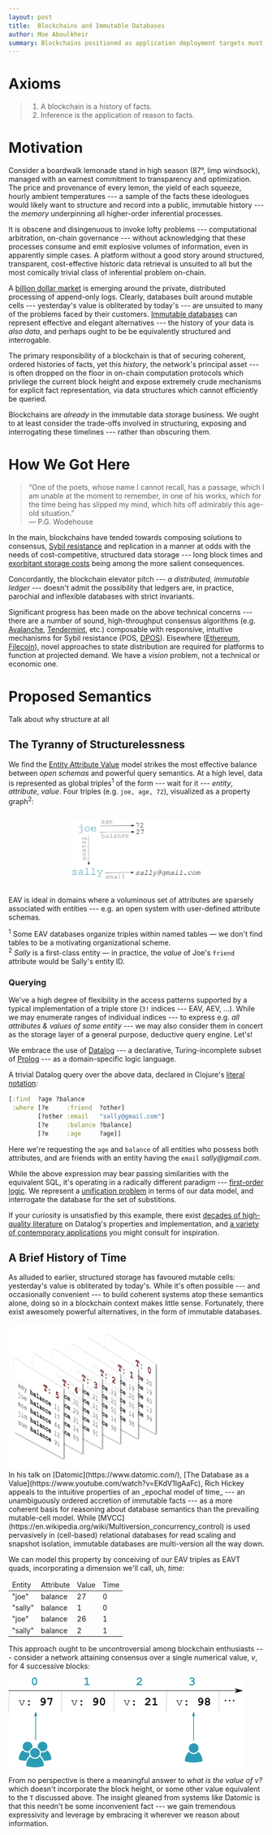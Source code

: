 ```yaml
---
layout: post
title:  Blockchains and Immutable Databases
author: Moe Aboulkheir
summary: Blockchains positioned as application deployment targets must confront the ubiquity of highly-structured information in all but the most trivial applications.  Expensive, crude or ad-hoc approaches to modelling, storing and retrieving data are typical in the blockchain space.  This need not be the case.
---
```


# Axioms

<blockquote>
<ol>
<li>A blockchain is a history of facts.</li>
<li>Inference is the application of reason to facts.</li>
</ol>
</blockquote>

# Motivation


<!--
This article is focused on the consequences of the above two banalities, when
considered in concert.
There appears to be a widespread determination to avoid considering the
synthesis of the above two banalities --- even among those aspiring to
solve problems as expansive and history-bound as computational arbitration and
on-chain governance.

What kind of power and _reach_ do we expect will
emerge from [computation protocols](http://ethdocs.org/en/latest/introduction/what-is-ethereum.html)
in which the [affordable](https://medium.com/ipdb-blog/forever-isnt-free-the-cost-of-storage-on-a-blockchain-database-59003f63e01)
set of on-chain data access patterns compares unfavourably with those of an all-nighter
BASIC implementation?-->

Consider a boardwalk lemonade stand in high season (87&deg;, limp windsock),
managed with an earnest commitment to transparency and optimization.  The price
and provenance of every lemon, the yield of each squeeze, hourly ambient
temperatures --- a sample of the facts these ideologues would likely want to
structure and record into a public, immutable history --- the _memory_ underpinning
all higher-order inferential processes.

It is obscene and disingenuous to invoke lofty problems --- computational
arbitration, on-chain governance --- without acknowledging that these processes
consume and emit explosive volumes of information, even in apparently simple
cases.  A platform without a good story around structured, transparent, cost-effective
historic data retrieval is unsuited to all but the most comically trivial class
of inferential problem on-chain.

A
[billion dollar market](https://www.statista.com/statistics/254266/global-big-data-market-forecast/) is
emerging around the private, distributed processing of append-only logs.
Clearly, databases built around mutable cells --- yesterday's value is
obliterated by today's --- are unsuited to many of the problems faced by their
customers.  [Immutable databases](https://www.datomic.com/) can represent
effective and elegant alternatives --- the history of your data is _also data_,
and perhaps ought to be be equivalently structured and interrogable.

The primary responsibility of a blockchain is that of securing coherent, ordered
histories of facts, yet this _history_, the network's principal asset --- is
often dropped on the floor in on-chain computation protocols which privilege the
current block height and expose extremely crude mechanisms for explicit fact
representation, via data structures which cannot efficiently be queried.

Blockchains are _already_ in the immutable data storage business.  We ought to at
least consider the trade-offs involved in structuring, exposing and interrogating
these timelines --- rather than obscuring them.

# How We Got Here


<blockquote class="literal">
“One of the poets, whose name I cannot recall, has a passage, which I am unable at the moment to remember, in one of his works, which for the time being has slipped my mind, which hits off admirably this age-old situation.”<br>
<div class="attrib">&mdash; P.G. Wodehouse</div>
</blockquote>

In the main, blockchains have tended towards composing solutions to consensus,
[Sybil resistance](https://en.wikipedia.org/wiki/Sybil_attack) and replication
 in a manner at odds with the needs of cost-competitive, structured data storage
--- long block times and [exorbitant storage costs](https://medium.com/ipdb-blog/forever-isnt-free-the-cost-of-storage-on-a-blockchain-database-59003f63e01)
being among the more salient consequences.

Concordantly, the blockchain elevator pitch --- _a distributed, immutable ledger_ ---
doesn't admit the possibility that ledgers are, in practice, parochial and inflexible
databases with strict invariants.

Significant progress has been made on the above technical concerns --- there are a number
of sound, high-throughput consensus algorithms (e.g. [Avalanche](https://ipfs.io/ipfs/QmUy4jh5mGNZvLkjies1RWM4YuvJh5o2FYopNPVYwrRVGV),
[Tendermint](https://tendermint.com), etc.)  composable with responsive, intuitive
mechanisms for Sybil resistance (POS, [DPOS](https://bitshares.org/technology/delegated-proof-of-stake-consensus/)).  Elsewhere
([Ethereum](https://github.com/ethereum/wiki/wiki/Sharding-FAQs),
[Filecoin](https://drive.google.com/file/d/0ByEXXlwyI4z7VmR6ejlJeTNZN1E/view)), novel approaches to state distribution
are required for platforms to function at projected demand.  We have a _vision_ problem,
not a technical or economic one.

# Proposed Semantics

Talk about why structure at all

## The Tyranny of Structurelessness

We find the [Entity Attribute Value](https://en.wikipedia.org/wiki/Entity%E2%80%93attribute%E2%80%93value_model)
model strikes the most effective balance between _open schemas_ and powerful query semantics.
At a high level, data is represented as global triples<sup>1</sup> of the form --- wait for it --- _entity_, _attribute_, _value_.  Four triples (e.g. `joe, age, 72`), visualized
as a property graph<sup>2</sup>:

<center>
<img src="/images/joe-sally.png" style="max-width: 50%; padding: 2ex">
</center>

EAV is ideal in domains where a voluminous set of attributes are sparsely associated
with entities --- e.g. an open system with user-defined attribute schemas.

<div class="footnote">
<span class="small">
<sup>1</sup> Some EAV databases organize triples within named tables &mdash; we don't find
tables to be a motivating organizational scheme.<br>
<sup>2</sup> <i>Sally</i> is a first-class entity &mdash; in practice, the <i>value</i> of Joe's <code>friend</code> attribute would be Sally's entity ID.
</span>
</div>

### Querying

We've a high degree of flexibility in the access patterns supported by a typical
implementation of a triple store (`3!` indices --- EAV, AEV, ...).  While we may
 enumerate ranges of individual indices --- to express e.g. _all attributes & values of some
entity_ --- we may also consider them in concert as the storage layer of a general purpose, deductive query engine.  Let's!

We embrace the use of [Datalog](https://en.wikipedia.org/wiki/Datalog) ---
a declarative, Turing-incomplete subset of [Prolog](https://en.wikipedia.org/wiki/Prolog) --- as a domain-specific logic
language.

A trivial Datalog query over the above data, declared in Clojure's [literal notation](https://github.com/edn-format/edn):


```clojure
[:find  ?age ?balance
 :where [?e     :friend  ?other]
        [?other :email   "sally@gmail.com"]
        [?e     :balance ?balance]
        [?e     :age     ?age]]
```

Here we're requesting the `age` and `balance` of all entities who possess
both attributes, and are friends with an entity having the `email` _sally@gmail.com_.

While the above expression may bear passing similarities with the equivalent SQL,
it's operating in a radically different paradigm --- [first-order logic](https://en.wikipedia.org/wiki/First-order_logic).
We represent
a [unification problem](https://en.wikipedia.org/wiki/Unification_(computer_science)) in terms of our data model, and interrogate the database for
the set of substitions.

If your curiosity is unsatisfied by this example, there exist [decades of high-quality literature](https://scholar.google.com/scholar?hl=en&q=datalog)
on Datalog's properties and implementation, and [a variety of contemporary applications](https://en.wikipedia.org/wiki/Datalog#Systems_implementing_Datalog) you might consult for inspiration.

## A Brief History of Time

As alluded to earlier, structured storage has favoured mutable cells:
yesterday's value is obliterated by today's.  While it's often possible --- and
occasionally convenient --- to build coherent systems atop these semantics
alone, doing so in a blockchain context makes little sense.  Fortunately, there
exist awesomely powerful alternatives, in the form of immutable databases.

<div class="thumbnail-right" style="width: 300px">
<img src="/images/immutable.png">
</div>
In his talk on
[Datomic](https://www.datomic.com/), [The Database as a Value](https://www.youtube.com/watch?v=EKdV1IgAaFc),
Rich Hickey appeals to the intuitive properties of an _epochal model of time_ --- an
unambiguously ordered accretion of immutable facts --- as a more coherent basis
for reasoning about database semantics than the prevailing mutable-cell model.
While [MVCC](https://en.wikipedia.org/wiki/Multiversion_concurrency_control) is
used pervasively in (cell-based) relational databases for read scaling and snapshot isolation,
immutable databases are multi-version all the way down.

We can model this property by conceiving of our EAV triples as EAVT quads,
incorporating a dimension we'll call, uh, _time_:

<table class="small ops entity" cellpadding="0" cellspacing="0" style="margin-bottom: 2ex">
<thead>
<tr>
<td>Entity</td>
<td>Attribute</td>
<td>Value</td>
<td>Time</td>
</tr>
</thead>
<tbody>
<tr>
<td>"joe"</td>
<td>balance</td>
<td>27</td>
<td>0</td>
</tr>
<tr>
<td>"sally"</td>
<td>balance</td>
<td>1</td>
<td>0</td>
</tr>
<tr>
<td>"joe"</td>
<td>balance</td>
<td>26</td>
<td>1</td>
</tr>
<tr>
<td>"sally"</td>
<td>balance</td>
<td>2</td>
<td>1</td>
</tr>
</tbody>
</table>

This approach ought to be uncontroversial among blockchain enthusiasts ---
consider a network attaining consensus over a single numerical value, _v_, for
4 successive blocks:

![time](/images/blockchain.png)

From no perspective is there a meaningful answer to _what is the value of v?_ which
doesn't incorporate the block height, or some other value equivalent to the `T` discussed above.
The insight gleaned from systems like Datomic is that this needn't be some inconvenient
 fact --- we gain tremendous expressivity and leverage by embracing
it wherever we reason about information.
